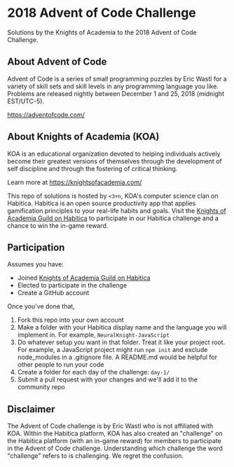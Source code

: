 # 2018 Advent of Code Challenge

Solutions by the Knights of Academia to the 2018 Advent of Code Challenge.


## About Advent of Code

Advent of Code is a series of small programming puzzles by Eric Wastl for a variety of skill sets and skill levels in any programming language you like.  Problems are released nightly between December 1 and 25, 2018 (midnight EST/UTC-5).

https://adventofcode.com/


## About Knights of Academia (KOA)

KOA is an educational organization devoted to helping individuals actively become their greatest versions of themselves through the development of self discipline and through the fostering of critical thinking.

Learn more at https://knightsofacademia.com/

This repo of solutions is hosted by `<3+n`, KOA's computer science clan on Habitica.  Habitica is an open source productivity app that applies gamification principles to your real-life habits and goals.  Visit the [Knights of Academia Guild on Habitica](https://habitica.com/groups/guild/e184b286-b369-46c9-ab55-054c3368af33) to participate in our Habitica challenge and a chance to win the in-game reward.


## Participation

Assumes you have:

* Joined [Knights of Academia Guild on Habitica](https://habitica.com/groups/guild/e184b286-b369-46c9-ab55-054c3368af33)
* Elected to participate in the challenge
* Create a GitHub account

Once you've done that,

1. Fork this repo into your own account
2. Make a folder with your Habitica display name and the language you will implement in.  For example, `NeuralKnight-JavaScript`
3. Do whatever setup you want in that folder.  Treat it like your project root.  For example, a JavaScript project might run `npm init` and exclude node_modules in a .gitignore file.  A README.md would be helpful for other people to run your code
4. Create a folder for each day of the challenge: `day-1/`
5. Submit a pull request with your changes and we'll add it to the community repo


## Disclaimer

The Advent of Code challenge is by Eric Wastl who is not affiliated with KOA.  Within the Habitica platform, KOA has also created an "challenge" on the Habitica platform (with an in-game reward) for members to participate in the Advent of Code challenge.  Understanding which challenge the word "challenge" refers to is challenging.  We regret the confusion.
